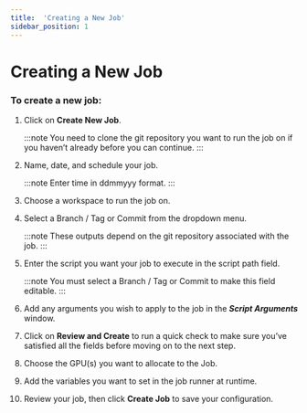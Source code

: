 ```yaml
---
title:  'Creating a New Job'
sidebar_position: 1
---
```


# Creating a New Job

###  To create a new job: 

1. Click on **Create New Job**. 

    :::note
    You need to clone the git repository you want to run the job on if you haven’t already before you can continue. 
    :::

2. Name, date, and schedule your job. 

    :::note
    Enter time in ddmmyyy format. 
    :::

3. Choose a workspace to run the job on. 

4. Select a Branch / Tag or Commit from the dropdown menu. 

    :::note
    These outputs depend on the git repository associated with the job.
    ::: 

5. Enter the script you want your job to execute in the script path field. 

    :::note
    You must select a Branch / Tag or Commit to make this field editable.
    ::: 

6. Add any arguments you wish to apply to the job in the ***Script Arguments*** window. 

7. Click on **Review and Create** to run a quick check to make sure you’ve satisfied all the fields before moving on to the next step. 

8. Choose the GPU(s) you want to allocate to the Job. 

9. Add the variables you want to set in the job runner at runtime. 

10. Review your job, then click **Create Job** to save your configuration. 

 